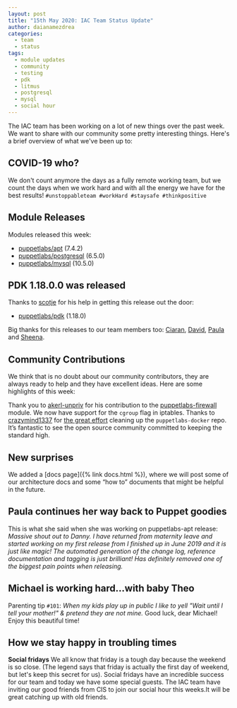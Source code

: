 ```yaml
---
layout: post
title: "15th May 2020: IAC Team Status Update"
author: daianamezdrea
categories:
  - team
  - status
tags:
  - module updates
  - community
  - testing
  - pdk
  - litmus
  - postgresql
  - mysql
  - social hour
---
```

The IAC team has been working on a lot of new things over the past week. We want to share with our community some pretty interesting things. Here's a brief overview of what we've been up to:

## COVID-19 who?
We don't count anymore the days as a fully remote working team, but we count the days when we work hard and with all the energy we have for the best results!
`#unstoppableteam #workHard #staysafe #thinkpositive`

## Module Releases

Modules released this week:
- [puppetlabs/apt](https://github.com/puppetlabs/puppetlabs-apt) (7.4.2)
- [puppetlabs/postgresql](https://github.com/puppetlabs/puppetlabs-postgresql) (6.5.0)
- [puppetlabs/mysql](https://github.com/puppetlabs/puppetlabs-mysql) (10.5.0)

## PDK 1.18.0.0 was released

Thanks to [scotje](https://github.com/scotje) for his help in getting this release out the door:
- [puppetlabs/pdk](https://github.com/puppetlabs/pdk) (1.18.0)

Big thanks for this releases to our team members too: [Ciaran](https://github.com/sanfrancrisko), [David](https://github.com/david22swan), [Paula](https://github.com/pmcmaw) and [Sheena](https://github.com/sheenaajay).

## Community Contributions

We think that is no doubt about our community contributors, they are always ready to help and they have excellent ideas. Here are some highlights of this week:

Thank you to [akerl-unpriv](https://github.com/akerl-unpriv) for his contribution to the [puppetlabs-firewall](https://github.com/puppetlabs-firewall) module. We now have support for the `cgroup` flag in iptables.
Thanks to [crazymind1337](https://github.com/crazymind1337) for [the great effort](https://github.com/puppetlabs/puppetlabs-docker/pull/607) cleaning up the `puppetlabs-docker` repo. It’s fantastic to see the open source community committed to keeping the standard high.

## New surprises

We added a [docs page]({% link docs.html %}), where we will post some of our architecture docs and some “how to” documents that might be helpful in the future.

## Paula continues her way back to Puppet goodies

This is what she said when she was working on puppetlabs-apt release:
*Massive shout out to Danny. I have returned from maternity leave and started working on my first release from I finished up in June 2019 and it is just like magic! The automated generation of the change log, reference documentation and tagging is just brilliant! Has definitely removed one of the biggest pain points when releasing.*

## Michael is working hard...with baby Theo

Parenting tip
`#101`:
*When my kids play up in public I like to yell "Wait until I tell your mother!" & pretend they are not mine.*
Good luck, dear Michael! Enjoy this beautiful time!


## How we stay happy in troubling times

**Social fridays**
We all know  that friday is a tough day because the weekend is so close. (The legend says that friday is actually the first day of weekend, but let's keep this secret for us). Social fridays have an incredible success for our team and today we have some special guests.
The IAC team have inviting our good friends from CIS to join our social hour this weeks.It will be great catching up with old friends. 
